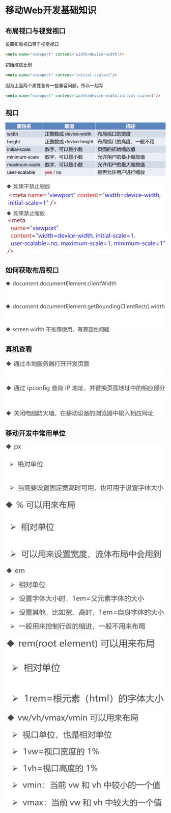 # 移动Web开发基础知识

## 布局视口与视觉视口

设置布局视口等于视觉视口

```html
<meta name="viewport" content="width=device-width"/>
```

初始缩放比例

```html
<meta name="viewport" content="initial-scale=1"/>
```

因为上面两个属性各有一些兼容问题，所以一起写

```html
<meta name="viewport" content="width=device-width,initial-scale=1"/>
```

## 视口

<img src="img/image-20220926234520726.png" alt="image-20220926234520726" style="zoom:50%;" />



![image-20220926234847311](img/image-20220926234847311.png)

## 如何获取布局视口

![image-20220926234949313](img/image-20220926234949313.png)

## 真机查看

![image-20220926235109465](img/image-20220926235109465.png)

## 移动开发中常用单位

![image-20220926235139278](img/image-20220926235139278.png)

![image-20220926235206059](img/image-20220926235206059.png)

![image-20220926235400052](img/image-20220926235400052.png)

![image-20220926235419050](img/image-20220926235419050.png)

![image-20220926235501173](img/image-20220926235501173.png)





